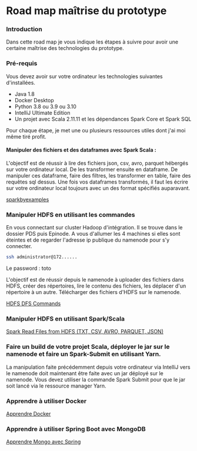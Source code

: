 # Road map maîtrise du prototype

### Introduction

Dans cette road map je vous indique les étapes à suivre pour avoir une certaine maîtrise des technologies du prototype.

### Pré-requis

Vous devez avoir sur votre ordinateur les technologies suivantes d'installées.

<ul>
<li> Java 1.8
<li> Docker Desktop
<li> Python 3.8 ou 3.9 ou 3.10
<li> IntelliJ Ultimate Edition </li>
<li>Un projet avec Scala 2.11.11 et les dépendances Spark Core et Spark SQL </li>
</ul>

Pour chaque étape, je met une ou plusieurs ressources utiles dont j'ai moi même tiré profit.

#### Manipuler des fichiers et des dataframes avec Spark Scala :

L'objectif est de réussir à lire des fichiers json, csv, avro, parquet hébergés sur votre ordinateur local.
De les transformer ensuite en dataframe. De manipuler ces dataframe, faire des filtres, les transformer en table,
faire des requêtes sql dessus. Une fois vos dataframes transformés, il faut les écrire sur votre ordinateur local toujours avec un des format spécifiés auparavant.


[sparkbyexamples](https://sparkbyexamples.com/)

### Manipuler HDFS en utilisant les commandes 

En vous connectant sur cluster Hadoop d'intégration. Il se trouve dans le dossier PDS puis Epinode. A vous d'allumer les 4 machines si elles sont éteintes et de regarder l'adresse ip publique du namenode pour s'y connecter.

```bash
ssh administrator@172......
```

Le password : toto

L'objectif est de réussir depuis le namenode à uploader des fichiers dans HDFS, créer des répertoires, lire le contenu des fichiers, les déplacer d'un répertoire à un autre. Télécharger des fichiers d'HDFS sur le namenode.

[HDFS DFS Commands](https://hadoop.apache.org/docs/r3.3.1/hadoop-project-dist/hadoop-common/FileSystemShell.html)

### Manipuler HDFS en utilisant Spark/Scala 

[Spark Read Files from HDFS (TXT, CSV, AVRO, PARQUET, JSON)](https://sparkbyexamples.com/spark/spark-read-write-files-from-hdfs-txt-csv-avro-parquet-json/)

### Faire un build de votre projet Scala, déployer le jar sur le namenode et faire un Spark-Submit en utilisant Yarn.

La manipulation faite précédemment depuis votre ordinateur via IntelliJ vers le namenode doit maintenant être faite avec un jar déployé sur le namenode.
Vous devez utiliser la commande Spark Submit pour que le jar soit lancé via le ressource manager Yarn.

### Apprendre à utiliser Docker

[Apprendre Docker](https://www.youtube.com/watch?v=eGz9DS-aIeY)

### Apprendre à utiliser Spring Boot avec MongoDB

[Apprendre Mongo avec Spring](https://www.youtube.com/watch?v=ssj0CGxv60k&list=WL&index=13&t=3s&ab_channel=Amigoscode)
